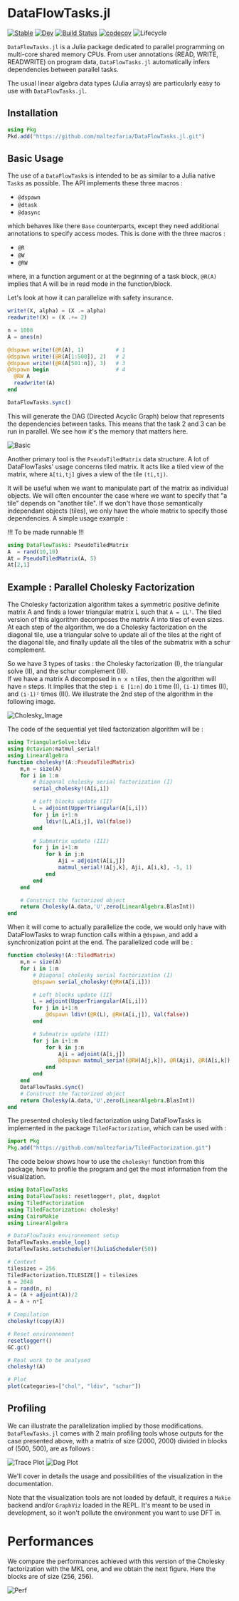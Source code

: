 # DataFlowTasks.jl

[![Stable](https://img.shields.io/badge/docs-stable-blue.svg)](https://maltezfaria.github.io/DataFlowTasks.jl/stable)
[![Dev](https://img.shields.io/badge/docs-dev-blue.svg)](https://maltezfaria.github.io/DataFlowTasks.jl/dev)
[![Build
Status](https://github.com/maltezfaria/DataFlowTasks.jl/workflows/CI/badge.svg)](https://github.com/maltezfaria/DataFlowTasks.jl/actions)
[![codecov](https://codecov.io/gh/maltezfaria/DataFlowTasks.jl/branch/main/graph/badge.svg?token=UOWU691WWG)](https://codecov.io/gh/maltezfaria/DataFlowTasks.jl)
![Lifecycle](https://img.shields.io/badge/lifecycle-experimental-blue.svg)

`DataFlowTasks.jl` is a Julia package dedicated to parallel programming on multi-core shared memory CPUs. From user annotations (READ, WRITE, READWRITE) on program data, `DataFlowTasks.jl` automatically infers dependencies between parallel tasks.

The usual linear algebra data types (Julia arrays) are particularly easy to use with `DataFlowTasks.jl`.

## Installation

```julia
using Pkg
Pkd.add("https://github.com/maltezfaria/DataFlowTasks.jl.git")
```

## Basic Usage

The use of a `DataFlowTask`s is intended to be as similar to a Julia native `Task`s as possible. The API implements these three macros :
* `@dspawn`
* `@dtask`
* `@dasync`

which behaves like there `Base` counterparts, except they need additional annotations to specify access modes. This is done with the three macros :
* `@R`
* `@W`
* `@RW`

where, in a function argument or at the beginning of a task block, `@R(A)` implies that A will be in read mode in the function/block.

Let's look at how it can parallelize with safety insurance.

```julia
write!(X, alpha) = (X .= alpha)
readwrite!(X) = (X .+= 2)

n = 1000
A = ones(n)

@dspawn write!(@R(A), 1)          # 1
@dspawn write!(@R(A[1:500]), 2)   # 2
@dspawn write!(@R(A[501:n]), 3)   # 3
@dspawn begin                     # 4
  @RW A
  readwrite!(A)
end

DataFlowTasks.sync()
```

This will generate the DAG (Directed Acyclic Graph) below that represents the dependencies between tasks. This means that the task 2 and 3 can be run in parallel. We see how it's the memory that matters here.

![Basic](graph.png)

Another primary tool is the `PseudoTiledMatrix` data structure. A lot of DataFlowTasks' usage concerns tiled matrix. It acts like a tiled view of the matrix, where `A[ti,tj]` gives a view of the tile `(ti,tj)`.  

It will be useful when we want to manipulate part of the matrix as individual objects. We will often encounter the case where we want to specify that "a tile" depends on "another tile". If we don't have those semantically independant objects (tiles), we only have the whole matrix to specify those dependencies. 
A simple usage example :

!!! To be made runnable !!!  
```julia
using DataFlowTasks: PseudoTiledMatrix
A  = rand(10,10)
At = PseudoTiledMatrix(A, 5)
At[2,1]
```

## Example : Parallel Cholesky Factorization

The Cholesky factorization algorithm takes a symmetric positive definite matrix A and finds a lower triangular matrix L such that `A = LLᵀ`. The tiled version of this algorithm decomposes the matrix A into tiles of even sizes. At each step of the algorithm, we do a Cholesky factorization on the diagonal tile, use a triangular solve to update all of the tiles at the right of the diagonal tile, and finally update all the tiles of the submatrix with a schur complement.

So we have 3 types of tasks : the Cholesky factorization (I), the triangular solve (II), and the schur complement (III).  
If we have a matrix A decomposed in `n x n` tiles, then the algorithm will have `n` steps. It implies that the step `i ∈ [1:n]` do `1` time (I), `(i-1)` times (II), and `(i-1)²` times (III). We illustrate the 2nd step of the algorithm in the following image.

![Cholesky_Image](docs/src/Cholesky_2ndStep.png)

The code of the sequential yet tiled factorization algorithm will be :

```julia
using TriangularSolve:ldiv
using Octavian:matmul_serial!
using LinearAlgebra
function cholesky!(A::PseudoTiledMatrix)
    m,n = size(A)
    for i in 1:m
        # Diagonal cholesky serial factorization (I)
        serial_cholesky!(A[i,i])

        # Left blocks update (II)
        L = adjoint(UpperTriangular(A[i,i]))
        for j in i+1:n
            ldiv!(L,A[i,j], Val(false))
        end

        # Submatrix update (III)
        for j in i+1:m
            for k in j:n
                Aji = adjoint(A[i,j])
                matmul_serial!(A[j,k], Aji, A[i,k], -1, 1)
            end
        end
    end

    # Construct the factorized object
    return Cholesky(A.data,'U',zero(LinearAlgebra.BlasInt))
end
```

When it will come to actually parallelize the code, we would only have with DataFlowTasks to wrap function calls within a `@dspawn`, and add a synchronization point at the end. The parallelized code will be :

```julia
function cholesky!(A::TiledMatrix)
    m,n = size(A)
    for i in 1:m
        # Diagonal cholesky serial factorization (I)
        @dspawn serial_cholesky!(@RW(A[i,i]))

        # Left blocks update (II)
        L = adjoint(UpperTriangular(A[i,i]))
        for j in i+1:n
            @dspawn ldiv!(@R(L), @RW(A[i,j]), Val(false)) 
        end

        # Submatrix update (III)
        for j in i+1:m
            for k in j:n
                Aji = adjoint(A[i,j])
                @dspawn matmul_seria!(@RW(A[j,k]), @R(Aji), @R(A[i,k]), -1, 1)
            end
        end
    end
    DataFlowTasks.sync()
    # Construct the factorized object
    return Cholesky(A.data,'U',zero(LinearAlgebra.BlasInt))
end
```

The presented cholesky tiled factorization using DataFlowTasks is implemented in the package `TiledFactorization`, which can be used with :

```julia
import Pkg
Pkg.add("https://github.com/maltezfaria/TiledFactorization.git")
```

The code below shows how to use the `cholesky!` function from this package, how to profile the program and get the most information from the visualization. 

```julia
using DataFlowTasks
using DataFlowTasks: resetlogger!, plot, dagplot
using TiledFactorization
using TiledFactorization: cholesky!
using CairoMakie
using LinearAlgebra

# DataFlowTasks environnement setup
DataFlowTasks.enable_log()
DataFlowTasks.setscheduler!(JuliaScheduler(50))

# Context
tilesizes = 256
TiledFactorization.TILESIZE[] = tilesizes
n = 2048
A = rand(n, n)
A = (A + adjoint(A))/2
A = A + n*I

# Compilation
cholesky!(copy(A))

# Reset environnement
resetlogger!()
GC.gc()

# Real work to be analysed
cholesky!(A)

# Plot
plot(categories=["chol", "ldiv", "schur"])
```

## Profiling

We can illustrate the parallelization implied by those modifications. `DataFlowTasks.jl` comes with 2 main profiling tools whose outputs for the case presented above, with a matrix of size (2000, 2000) divided in blocks of (500, 500), are as follows :

![Trace Plot](example.png)
![Dag Plot](exampledag.svg)

We'll cover in details the usage and possibilities of the visualization in the documentation.

Note that the visualization tools are not loaded by default, it requires a `Makie` backend and/or `GraphViz` loaded in the REPL. It's meant to be used in development, so it won't pollute the environment you want to use DFT in.

# Performances

We compare the performances achieved with this version of the Cholesky factorization with the MKL one, and we obtain the next figure. Here the blocks are of size (256, 256).

![Perf](scalability_lfaria.png)